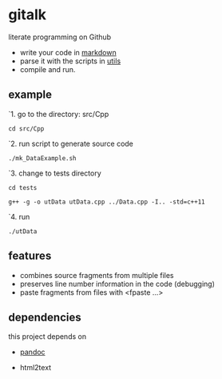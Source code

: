 # gitalk

literate programming on Github

* write your code in [markdown](https://guides.github.com/features/mastering-markdown/)
* parse it with the scripts in [utils](./utils/)
* compile and run.

## example

`1. go to the directory: src/Cpp
```
cd src/Cpp
```
`2. run script to generate source code
```
./mk_DataExample.sh
```
`3. change to tests directory
```
cd tests

g++ -g -o utData utData.cpp ../Data.cpp -I.. -std=c++11
```
`4. run
```
./utData
```

## features

* combines source fragments from multiple files
* preserves line number information in the code (debugging)
* paste fragments from files with &lt;fpaste ...&gt;

## dependencies

this project depends on 

* [pandoc](http://pandoc.org/)

* html2text


